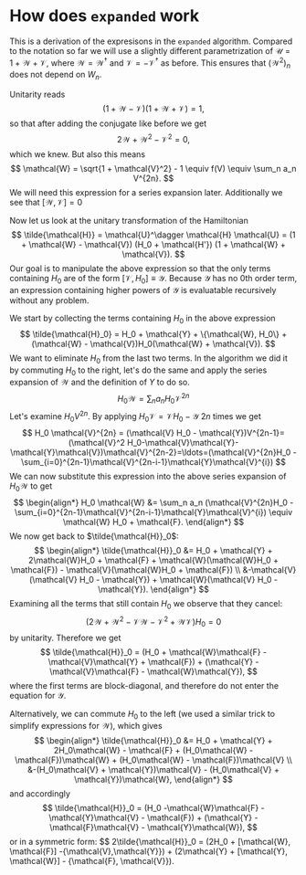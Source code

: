 # How does `expanded` work

This is a derivation of the expresisons in the `expanded` algorithm. Compared to the notation so far we will use a slightly different parametrization of $\mathcal{U} = 1 + \mathcal{W} + \mathcal{V}$, where $\mathcal{W} = \mathcal{W}^\dagger$ and $\mathcal{V} = -\mathcal{V}^\dagger$ as before. This ensures that $(\mathcal{W}^2)_n$ does not depend on $W_n$.

Unitarity reads
$$
(1 + \mathcal{W} - \mathcal{V}) (1 + \mathcal{W} + \mathcal{V}) = 1,
$$
so that after adding the conjugate like before we get
$$
2\mathcal{W} + \mathcal{W}^2 - \mathcal{V}^2 = 0,
$$
which we knew. But also this means
$$
\mathcal{W} = \sqrt{1 + \mathcal{V}^2} - 1 \equiv f(V) \equiv \sum_n a_n V^{2n}.
$$
We will need this expression for a series expansion later. Additionally we see that $[\mathcal{W}, \mathcal{V}] = 0$

Now let us look at the unitary transformation of the Hamiltonian
$$
\tilde{\mathcal{H}} = \mathcal{U}^\dagger \mathcal{H} \mathcal{U} = (1 + \mathcal{W} - \mathcal{V}) (H_0 + \mathcal{H'}) (1 + \mathcal{W} + \mathcal{V}).
$$
Our goal is to manipulate the above expression so that the only terms containing $H_0$ are of the form $[\mathcal{V}, H_0] \equiv \mathcal{Y}$. Because $\mathcal{Y}$ has no 0th order term, an expression containing higher powers of $\mathcal{Y}$ is evaluatable recursively without any problem.

We start by collecting the terms containing $H_0$ in the above expression
$$
\tilde{\mathcal{H}_0} = H_0 + \mathcal{Y} + \{\mathcal{W}, H_0\} + (\mathcal{W} - \mathcal{V})H_0(\mathcal{W} + \mathcal{V}).
$$
We want to eliminate $H_0$ from the last two terms. In the algorithm we did it by commuting $H_0$ to the right, let's do the same and apply the series expansion of $\mathcal{W}$ and the definition of $Y$ to do so.
$$
H_0 \mathcal{W} = \sum_n a_n H_0 \mathcal{V}^{2n}
$$
Let's examine $H_0 V^{2n}$. By applying $H_0 \mathcal{V} = \mathcal{V} H_0 - \mathcal{Y}$ $2n$ times we get
$$
H_0 \mathcal{V}^{2n} = (\mathcal{V} H_0 - \mathcal{Y})V^{2n-1}=(\mathcal{V}^2 H_0-\mathcal{V}\mathcal{Y}-\mathcal{Y}\mathcal{V})\mathcal{V}^{2n-2}=\ldots=(\mathcal{V}^{2n}H_0 - \sum_{i=0}^{2n-1}\mathcal{V}^{2n-i-1}\mathcal{Y}\mathcal{V}^{i})
$$
We can now substitute this expression into the above series expansion of $H_0 \mathcal{W}$ to get
$$
\begin{align*}
H_0 \mathcal{W} &= \sum_n a_n (\mathcal{V}^{2n}H_0 - \sum_{i=0}^{2n-1}\mathcal{V}^{2n-i-1}\mathcal{Y}\mathcal{V}^{i}) \equiv \mathcal{W} H_0 + \mathcal{F}.
\end{align*}
$$
We now get back to $\tilde{\mathcal{H}}_0$:
$$
\begin{align*}
\tilde{\mathcal{H}}_0 &= H_0 + \mathcal{Y} + 2\mathcal{W}H_0 + \mathcal{F} + \mathcal{W}(\mathcal{W}H_0 + \mathcal{F}) - \mathcal{V}(\mathcal{W}H_0 + \mathcal{F}) \\
&-\mathcal{V}(\mathcal{V} H_0 - \mathcal{Y}) + \mathcal{W}(\mathcal{V} H_0 - \mathcal{Y}).
\end{align*}
$$
Examining all the terms that still contain $H_0$ we observe that they cancel:
$$
\left(2\mathcal{W} + \mathcal{W}^2 - \mathcal{V}\mathcal{W} - \mathcal{V}^2 + \mathcal{W}\mathcal{V}\right)H_0 = 0
$$
by unitarity.
Therefore we get
$$
\tilde{\mathcal{H}}_0 = (H_0 + \mathcal{W}\mathcal{F} -\mathcal{V}\mathcal{Y} + \mathcal{F}) + (\mathcal{Y}  - \mathcal{V}\mathcal{F} - \mathcal{W}\mathcal{Y}),
$$
where the first terms are block-diagonal, and therefore do not enter the equation for $\mathcal{Y}$.

Alternatively, we can commute $H_0$ to the left (we used a similar trick to simplify expressions for $\mathcal{W}$), which gives
$$
\begin{align*}
\tilde{\mathcal{H}}_0 &= H_0 + \mathcal{Y} + 2H_0\mathcal{W} - \mathcal{F} + (H_0\mathcal{W} - \mathcal{F})\mathcal{W} + (H_0\mathcal{W} - \mathcal{F})\mathcal{V} \\
&-(H_0\mathcal{V} + \mathcal{Y})\mathcal{V} - (H_0\mathcal{V} + \mathcal{Y})\mathcal{W},
\end{align*}
$$
and accordingly
$$
\tilde{\mathcal{H}}_0 = (H_0 -\mathcal{W}\mathcal{F} -\mathcal{Y}\mathcal{V} - \mathcal{F}) + (\mathcal{Y} - \mathcal{F}\mathcal{V} - \mathcal{Y}\mathcal{W}),
$$
or in a symmetric form:
$$
2\tilde{\mathcal{H}}_0 = (2H_0 + [\mathcal{W}, \mathcal{F}] -\{\mathcal{V},\mathcal{Y}\}) + (2\mathcal{Y} + [\mathcal{Y}, \mathcal{W}] - \{\mathcal{F}, \mathcal{V}\}).
